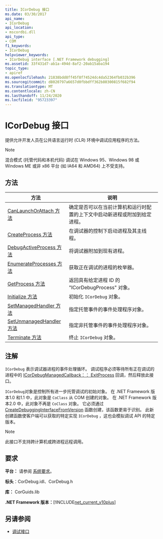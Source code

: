 ```yaml
---
title: ICorDebug 接口
ms.date: 03/30/2017
api_name:
- ICorDebug
api_location:
- mscordbi.dll
api_type:
- COM
f1_keywords:
- ICorDebug
helpviewer_keywords:
- ICorDebug interface [.NET Framework debugging]
ms.assetid: 33f431d7-ab1a-494d-8af2-20ab15aba194
topic_type:
- apiref
ms.openlocfilehash: 21838bdd8ff45f8f74524dc4da52364fb032b396
ms.sourcegitcommit: d8020797a6657d0fbbdff362b80300815f682f94
ms.translationtype: MT
ms.contentlocale: zh-CN
ms.lasthandoff: 11/24/2020
ms.locfileid: "95723397"
---
```

# <a name="icordebug-interface"></a>ICorDebug 接口

提供允许开发人员在公共语言运行时 (CLR) 环境中调试应用程序的方法。  
  
> [!NOTE]
> 混合模式 (托管代码和本机代码) 调试在 Windows 95、Windows 98 或 Windows ME 或非 x86 平台 (如 IA64 和 AMD64) 上不受支持。  
  
## <a name="methods"></a>方法  
  
|方法|说明|  
|------------|-----------------|  
|[CanLaunchOrAttach 方法](icordebug-canlaunchorattach-method.md)|确定是否可以在当前计算机和运行时配置的上下文中启动新进程或附加到给定进程。|  
|[CreateProcess 方法](icordebug-createprocess-method.md)|在调试器的控制下启动进程及其主线程。|  
|[DebugActiveProcess 方法](icordebug-debugactiveprocess-method.md)|将调试器附加到现有进程。|  
|[EnumerateProcesses 方法](icordebug-enumerateprocesses-method.md)|获取正在调试的进程的枚举器。|  
|[GetProcess 方法](icordebug-getprocess-method.md)|返回具有给定进程 ID 的 "ICorDebugProcess" 对象。|  
|[Initialize 方法](icordebug-initialize-method.md)|初始化 `ICorDebug` 对象。|  
|[SetManagedHandler 方法](icordebug-setmanagedhandler-method.md)|指定托管事件的事件处理程序对象。|  
|[SetUnmanagedHandler 方法](icordebug-setunmanagedhandler-method.md)|指定非托管事件的事件处理程序对象。|  
|[Terminate 方法](icordebug-terminate-method.md)|终止 `ICorDebug` 对象。|  
  
## <a name="remarks"></a>注解  

 `ICorDebug` 表示调试器进程的事件处理循环。 调试程序必须等待所有正在调试的进程中的 [ICorDebugManagedCallback：： ExitProcess](icordebugmanagedcallback-exitprocess-method.md) 回调，然后释放此接口。  
  
 `ICorDebug`对象是控制所有进一步托管调试的初始对象。 在 .NET Framework 版本1.0 和1.1 中，此对象是 `CoClass` 从 COM 创建的对象。 在 .NET Framework 版本2.0 中，此对象不再是 `CoClass` 对象。 它必须通过 [CreateDebuggingInterfaceFromVersion](../hosting/createdebugginginterfacefromversion-function.md) 函数创建，该函数更易于识别。 此新创建函数使客户端可以获取的特定实现 `ICorDebug` ，这也会模拟调试 API 的特定版本。  
  
> [!NOTE]
> 此接口不支持跨计算机或跨进程远程调用。  
  
## <a name="requirements"></a>要求  

 **平台：** 请参阅 [系统要求](../../get-started/system-requirements.md)。  
  
 **标头**：CorDebug.idl、CorDebug.h  
  
 **库：** CorGuids.lib  
  
 **.NET Framework 版本：**[!INCLUDE[net_current_v10plus](../../../../includes/net-current-v10plus-md.md)]  
  
## <a name="see-also"></a>另请参阅

- [调试接口](debugging-interfaces.md)
